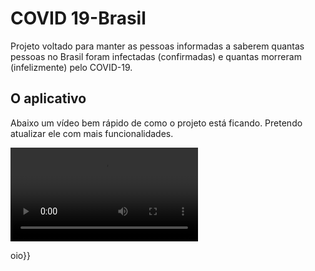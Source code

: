 # COVID 19-Brasil

Projeto voltado para manter as pessoas informadas a saberem quantas pessoas no Brasil foram infectadas (confirmadas) e quantas morreram (infelizmente) pelo COVID-19.

## O aplicativo

Abaixo um vídeo bem rápido de como o projeto está ficando. Pretendo atualizar ele com mais funcionalidades.

![COVID-19](https://github.com/hygornet/covid/blob/master/COVID-19%20Brasil.mp4)



oio}}
